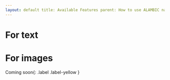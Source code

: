 ```yaml
---
layout: default title: Available Features parent: How to use ALAMBIC nav_order: 3
---
```


# For text

# For images

Coming soon{: .label .label-yellow }